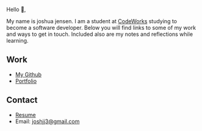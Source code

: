 Hello 👋, 

My name is joshua jensen. I am a student at [CodeWorks](https://boisecodeworks.com) studying to become a software developer. Below you will find links to some of my work and ways to get in touch. Included also are my notes and reflections while learning. 

## Work

  + [My Github](https://github.com/Joshua-Jensen)
  + [Portfolio](https://Joshua-Jensen.github.io/)

## Contact

  + [Resume](https://Joshua-Jensen.github.io/resume)
  + Email: joshjj3@gmail.com
  
